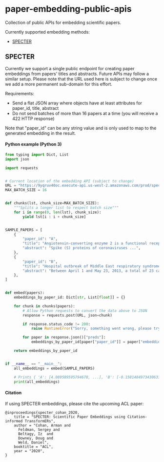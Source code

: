 # paper-embedding-public-apis

Collection of public APIs for embedding scientific papers.

Currently supported embedding methods:
- [SPECTER](#specter)

## SPECTER

Currently we support a single public endpoint for creating paper embeddings from papers' titles and abstracts. Future APIs may follow a similar setup. Please note that the URL used here is subject to change once we add a more permanent sub-domain for this effort.

Requirements:

* Send a flat JSON array where objects have at least attributes for paper_id, title, abstract
* Do not send batches of more than 16 papers at a time (you will receive a 422 HTTP response)

Note that "paper_id" can be any string value and is only used to map to the generated embedding in the result.

#### Python example (Python 3)

```python
from typing import Dict, List
import json

import requests


# Current location of the embedding API (subject to change)
URL = "https://9yqruv40oc.execute-api.us-west-2.amazonaws.com/prod/specter/v1/invoke"
MAX_BATCH_SIZE = 16


def chunks(lst, chunk_size=MAX_BATCH_SIZE):
    """Splits a longer list to respect batch size"""
    for i in range(0, len(lst), chunk_size):
        yield lst[i : i + chunk_size]


SAMPLE_PAPERS = [
    {
        "paper_id": "A",
        "title": "Angiotensin-converting enzyme 2 is a functional receptor for the SARS coronavirus",
        "abstract": "Spike (S) proteins of coronaviruses ...",
    },
    {
        "paper_id": "B",
        "title": "Hospital outbreak of Middle East respiratory syndrome coronavirus",
        "abstract": "Between April 1 and May 23, 2013, a total of 23 cases of MERS-CoV ...",
    },
]


def embed(papers):
    embeddings_by_paper_id: Dict[str, List[float]] = {}

    for chunk in chunks(papers):
        # Allow Python requests to convert the data above to JSON
        response = requests.post(URL, json=chunk)

        if response.status_code != 200:
            raise RuntimeError("Sorry, something went wrong, please try later!")

        for paper in response.json()["preds"]:
            embeddings_by_paper_id[paper["paper_id"]] = paper["embedding"]

    return embeddings_by_paper_id


if __name__ == "__main__":
    all_embeddings = embed(SAMPLE_PAPERS)

    # Prints { 'A': [4.089589595794678, ...], 'B': [-0.15814849734306335, ...] }
    print(all_embeddings)
```

#### Citation

If using SPECTER embeddings, please cite the upcoming ACL paper:

```
@inproceedings{specter_cohan_2020,
    title = "SPECTER: Scientific Paper Embeddings using Citation-informed TransformERs",
    author = "Cohan, Arman and
      Feldman, Sergey and
      Beltagy, Iz  and
      Downey, Doug and
      Weld, Daniel",
    booktitle = "ACL",
    year = "2020",
}
```
